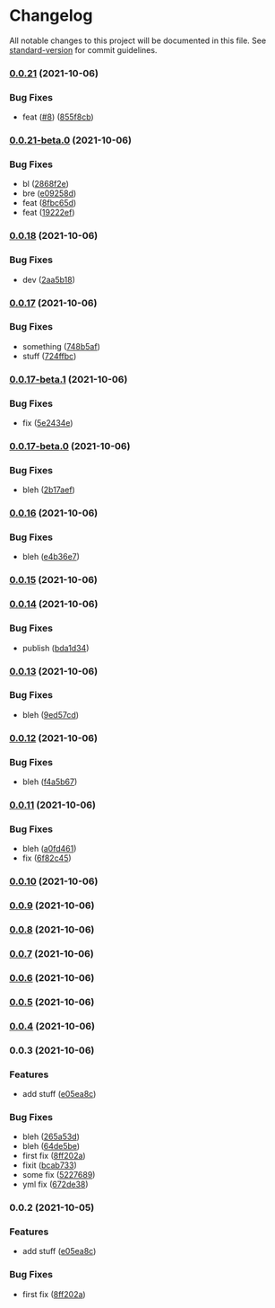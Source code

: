 # Changelog

All notable changes to this project will be documented in this file. See [standard-version](https://github.com/conventional-changelog/standard-version) for commit guidelines.

### [0.0.21](https://github.com/achung89-kryptowire/standard-version-nestjs/compare/v0.0.18...v0.0.21) (2021-10-06)


### Bug Fixes

* feat ([#8](https://github.com/achung89-kryptowire/standard-version-nestjs/issues/8)) ([855f8cb](https://github.com/achung89-kryptowire/standard-version-nestjs/commit/855f8cbf1e2e2ca34938f5ce9069ab3768bc2c4f))

### [0.0.21-beta.0](https://github.com/achung89-kryptowire/standard-version-nestjs/compare/v0.0.18...v0.0.21-beta.0) (2021-10-06)


### Bug Fixes

* bl ([2868f2e](https://github.com/achung89-kryptowire/standard-version-nestjs/commit/2868f2e9875ea013d6656bff94312f22de591a5f))
* bre ([e09258d](https://github.com/achung89-kryptowire/standard-version-nestjs/commit/e09258d13d5d1c03401922cbb5a7d8da01ecf75b))
* feat ([8fbc65d](https://github.com/achung89-kryptowire/standard-version-nestjs/commit/8fbc65daebd1e1a39b6348a37113140cd1fb40d8))
* feat ([19222ef](https://github.com/achung89-kryptowire/standard-version-nestjs/commit/19222ef6edcc3d69bd84d00d5895b059346cf54b))

### [0.0.18](https://github.com/achung89-kryptowire/standard-version-nestjs/compare/v0.0.17...v0.0.18) (2021-10-06)


### Bug Fixes

* dev ([2aa5b18](https://github.com/achung89-kryptowire/standard-version-nestjs/commit/2aa5b1844ab0a7a1a09231239e8a5b79e48f94bb))

### [0.0.17](https://github.com/achung89-kryptowire/standard-version-nestjs/compare/v0.0.17-beta.1...v0.0.17) (2021-10-06)


### Bug Fixes

* something ([748b5af](https://github.com/achung89-kryptowire/standard-version-nestjs/commit/748b5afd81b310528ebb6bbd2ac6ca29966f3c14))
* stuff ([724ffbc](https://github.com/achung89-kryptowire/standard-version-nestjs/commit/724ffbc9d496450c2945d2680220f7e0b4930468))

### [0.0.17-beta.1](https://github.com/achung89-kryptowire/standard-version-nestjs/compare/v0.0.17-beta.0...v0.0.17-beta.1) (2021-10-06)


### Bug Fixes

* fix ([5e2434e](https://github.com/achung89-kryptowire/standard-version-nestjs/commit/5e2434e78eff9dd4cea2cb4fc108fcd57ae04dd7))

### [0.0.17-beta.0](https://github.com/achung89-kryptowire/standard-version-nestjs/compare/v0.0.16...v0.0.17-beta.0) (2021-10-06)


### Bug Fixes

* bleh ([2b17aef](https://github.com/achung89-kryptowire/standard-version-nestjs/commit/2b17aef276b6e40addb6289efc247d5dc8caaec3))

### [0.0.16](https://github.com/achung89-kryptowire/standard-version-nestjs/compare/v0.0.15...v0.0.16) (2021-10-06)


### Bug Fixes

* bleh ([e4b36e7](https://github.com/achung89-kryptowire/standard-version-nestjs/commit/e4b36e78284a0eefaa97cc0b7dece553bbfc380d))

### [0.0.15](https://github.com/achung89-kryptowire/standard-version-nestjs/compare/v0.0.14...v0.0.15) (2021-10-06)

### [0.0.14](https://github.com/achung89-kryptowire/standard-version-nestjs/compare/v0.0.13...v0.0.14) (2021-10-06)


### Bug Fixes

* publish ([bda1d34](https://github.com/achung89-kryptowire/standard-version-nestjs/commit/bda1d3479f0a559658fe5746e9fee8ea687ba728))

### [0.0.13](https://github.com/achung89-kryptowire/standard-version-nestjs/compare/v0.0.12...v0.0.13) (2021-10-06)


### Bug Fixes

* bleh ([9ed57cd](https://github.com/achung89-kryptowire/standard-version-nestjs/commit/9ed57cdd2734211403120453ea3074696a04fa16))

### [0.0.12](https://github.com/achung89-kryptowire/standard-version-nestjs/compare/v0.0.11...v0.0.12) (2021-10-06)


### Bug Fixes

* bleh ([f4a5b67](https://github.com/achung89-kryptowire/standard-version-nestjs/commit/f4a5b678f412ed1370288036008db0663676e527))

### [0.0.11](https://github.com/achung89-kryptowire/standard-version-nestjs/compare/v0.0.10...v0.0.11) (2021-10-06)


### Bug Fixes

* bleh ([a0fd461](https://github.com/achung89-kryptowire/standard-version-nestjs/commit/a0fd461948735c682110714e01d38241e0f5d861))
* fix ([6f82c45](https://github.com/achung89-kryptowire/standard-version-nestjs/commit/6f82c4505113b00d36de72f422281e6cfb956627))

### [0.0.10](https://github.com/achung89-kryptowire/standard-version-nestjs/compare/v0.0.9...v0.0.10) (2021-10-06)

### [0.0.9](https://github.com/achung89-kryptowire/standard-version-nestjs/compare/v0.0.8...v0.0.9) (2021-10-06)

### [0.0.8](https://github.com/achung89-kryptowire/standard-version-nestjs/compare/v0.0.7...v0.0.8) (2021-10-06)

### [0.0.7](https://github.com/achung89-kryptowire/standard-version-nestjs/compare/v0.0.6...v0.0.7) (2021-10-06)

### [0.0.6](https://github.com/achung89-kryptowire/standard-version-nestjs/compare/v0.0.5...v0.0.6) (2021-10-06)

### [0.0.5](https://github.com/achung89-kryptowire/standard-version-nestjs/compare/v0.0.4...v0.0.5) (2021-10-06)

### [0.0.4](https://github.com/achung89-kryptowire/standard-version-nestjs/compare/v0.0.3...v0.0.4) (2021-10-06)

### 0.0.3 (2021-10-06)


### Features

* add stuff ([e05ea8c](https://github.com/achung89-kryptowire/standard-version-nestjs/commit/e05ea8c4db64eef3f1e4f681b40a8c965dc254c8))


### Bug Fixes

* bleh ([265a53d](https://github.com/achung89-kryptowire/standard-version-nestjs/commit/265a53df731be14b5e5fb71fd1eeb7b6a0e5f565))
* bleh ([64de5be](https://github.com/achung89-kryptowire/standard-version-nestjs/commit/64de5be21897efbdad2ad0a7a84dbcc1c5ea1f18))
* first fix ([8ff202a](https://github.com/achung89-kryptowire/standard-version-nestjs/commit/8ff202af9ce80673e0ab1d87abe6a3003de5b93a))
* fixit ([bcab733](https://github.com/achung89-kryptowire/standard-version-nestjs/commit/bcab73335248379e4de5af5b4ec5e6ea5829cde2))
* some fix ([5227689](https://github.com/achung89-kryptowire/standard-version-nestjs/commit/5227689c1867600f9554ba059e5959eaaede3204))
* yml fix ([672de38](https://github.com/achung89-kryptowire/standard-version-nestjs/commit/672de38aec7f49a72f8c792f57a337e4e33dd3e2))

### 0.0.2 (2021-10-05)


### Features

* add stuff ([e05ea8c](https://github.com/achung89-kryptowire/standard-version-nestjs/commit/e05ea8c4db64eef3f1e4f681b40a8c965dc254c8))


### Bug Fixes

* first fix ([8ff202a](https://github.com/achung89-kryptowire/standard-version-nestjs/commit/8ff202af9ce80673e0ab1d87abe6a3003de5b93a))
